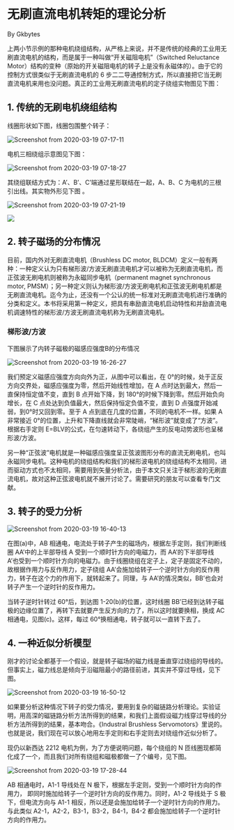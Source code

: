# 无刷直流电机转矩的理论分析
By Gkbytes

上两小节示例的那种电机绕组结构，从严格上来说，并不是传统的经典的工业用无刷直流电机的结构，而是属于一种叫做“开关磁阻电机”（Switched Reluctance Motor）结构的变种（原始的开关磁阻电机的转子上是没有永磁体的）。由于它的控制方式很类似于无刷直流电机的 6 步二二导通控制方式，所以直接把它当无刷直流电机来用也没问题。真正的工业用无刷直流电机的定子绕组实物图见下图：

## 1. 传统的无刷电机绕组结构

线圈形状如下图，线圈包围整个转子：

![Screenshot from 2020-03-19 07-17-11](https://gitee.com/kbytes/Photos_CSDN/raw/master/1584610707_20200319071736013_771423201.png)

电机三相绕组示意图见下图：

![Screenshot from 2020-03-19 07-18-27](https://gitee.com/kbytes/Photos_CSDN/raw/master/1584610708_20200319071845519_94428590.png)


其绕组联结方式为：A’、B’、C’端通过星形联结在一起，A、B、C 为电机的三根引出线。其实物外形见下图 。

![Screenshot from 2020-03-19 07-21-19](https://gitee.com/kbytes/Photos_CSDN/raw/master/1584610709_20200319072142076_106093495.png)


![](https://gitee.com/kbytes/Photos_CSDN/raw/master/1584610710_20200319073644807_790930994.png)

## 2. 转子磁场的分布情况

目前，国内外对无刷直流电机（Brushless DC motor, BLDCM）定义一般有两种：一种定义认为只有梯形波/方波无刷直流电机才可以被称为无刷直流电机，而正弦波无刷电机则被称为永磁同步电机（permanent magnet synchronous motor, PMSM）；另一种定义则认为梯形波/方波无刷电机和正弦波无刷电机都是无刷直流电机。迄今为止，还没有一个公认的统一标准对无刷直流电机进行准确的分类和定义。本书将采用第一种定义，把具有串励直流电机启动特性和并励直流电机调速特性的梯形波/方波无刷直流电机称为无刷直流电机。

### 梯形波/方波

下图展示了内转子磁极的磁感应强度B的分布情况

![Screenshot from 2020-03-19 16-26-27](https://gitee.com/kbytes/Photos_CSDN/raw/master/1584610710_20200319162656975_533273132.png)

我们预定义磁感应强度方向向外为正，从图中可以看出，在 0°的时候，处于正反方向交界处，磁感应强度为零，然后开始线性增加，在 A 点时达到最大，然后一直保持恒定值不变，直到 B 点开始下降，到 180°的时候下降到零。然后开始负向增长，在 C 点处达到负值最大，然后保持恒定负值不变，直到 D 点强度开始减弱，到0°时又回到零。至于 A 点到底在几度的位置，不同的电机不一样。如果 A 非常接近 0°的位置，上升和下降直线就会非常陡峭，“梯形波”就变成了“方波”。根据右手定则 E=BLV的公式，在匀速转动下，各绕组产生的反电动势波形也呈梯形波/方波。

另一种“正弦波”电机就是一种磁感应强度呈正弦波图形分布的直流无刷电机，也叫永磁同步电机。这种电机的绕组结构和我们的梯形波电机的绕组结构不太相同，进而驱动方式也不太相同，需要用到矢量分析法，由于本文只关注于梯形波的无刷直流电机，故对这种正弦波电机就不展开讨论了。需要研究的朋友可以查看专门文献。

## 3.  转子的受力分析

![Screenshot from 2020-03-19 16-40-13](https://gitee.com/kbytes/Photos_CSDN/raw/master/1584610711_20200319164046959_594423100.png)

在图(a)中，AB 相通电，电流处于转子产生的磁场内，根据左手定则，我们判断线圈 AA’中的上半部导线 A 受到一个顺时针方向的电磁力，而 AA’的下半部导线 A’也受到一个顺时针方向的电磁力。由于线圈绕组在定子上，定子是固定不动的，故根据作用力与反作用力，定子绕组 AA’会施加给转子一个逆时针方向的反作用力，转子在这个力的作用下，就转起来了。同理，与 AA’的情况类似，BB’也会对转子产生一个逆时针的反作用力。

当转子逆时针转过 60°后，到达图 1-20(b)的位置，这时线圈 BB’已经到达转子磁极的边缘位置了，再转下去就要产生反方向的力了，所以这时就要换相，换成 AC 相通电，见图(c)。这样，每过 60°换相通电，转子就可以一直转下去了。

## 4. 一种近似分析模型

刚才的讨论全都基于一个假设，就是转子磁场的磁力线是垂直穿过绕组的导线的。但事实上，磁力线总是倾向于沿磁阻最小的路径前进，其实并不穿过导线，见下图。

![Screenshot from 2020-03-19 16-50-12](https://gitee.com/kbytes/Photos_CSDN/raw/master/1584610711_20200319165111782_1330380858.png)

如果要分析这种情况下转子的受力情况，要用到复杂的磁链路分析理论。实验证明，用高深的磁链路分析方法所得到的结果，和我们上面假设磁力线穿过导线的分析方法所得到的结果，基本吻合。《Industral Brushless Servomotors》里说的。也就是说，我们现在可以放心地用左手定则和右手定则去对绕组作近似分析了。

现仍以新西达 2212 电机为例，为了方便说明问题，每个绕组的 N 匝线圈现都简化成了一个，而且我们对所有绕组和磁极都做一了个编号，见下图。

![Screenshot from 2020-03-19 17-28-44](https://gitee.com/kbytes/Photos_CSDN/raw/master/1584610711_20200319172926757_1564650088.png)

AB 相通电时，A1-1 导线处在 N 极下，根据左手定则，受到一个顺时针方向的作用力，
即同时施加给转子一个逆时针方向的反作用力。同时，A1-2 导线处于 S 极下，但电流方向与 A1-1 相反，所以还是会施加给转子一个逆时针方向的作用力。与此类似 A2-1，A2-2，B3-1，B3-2，B4-1，B4-2 都会施加给转子一个逆时针方向的作用力。
